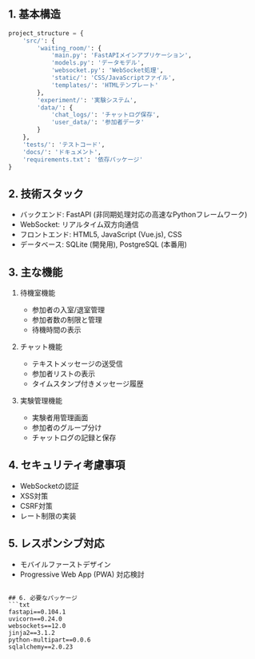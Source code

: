 ## 1. 基本構造
```python
project_structure = {
    'src/': {
        'waiting_room/': {
            'main.py': 'FastAPIメインアプリケーション',
            'models.py': 'データモデル',
            'websocket.py': 'WebSocket処理',
            'static/': 'CSS/JavaScriptファイル',
            'templates/': 'HTMLテンプレート'
        },
        'experiment/': '実験システム',
        'data/': {
            'chat_logs/': 'チャットログ保存',
            'user_data/': '参加者データ'
        }
    },
    'tests/': 'テストコード',
    'docs/': 'ドキュメント',
    'requirements.txt': '依存パッケージ'
}
```

## 2. 技術スタック
- バックエンド: FastAPI (非同期処理対応の高速なPythonフレームワーク)
- WebSocket: リアルタイム双方向通信
- フロントエンド: HTML5, JavaScript (Vue.js), CSS
- データベース: SQLite (開発用), PostgreSQL (本番用)

## 3. 主な機能
1. 待機室機能
   - 参加者の入室/退室管理
   - 参加者数の制限と管理
   - 待機時間の表示
   
2. チャット機能
   - テキストメッセージの送受信
   - 参加者リストの表示
   - タイムスタンプ付きメッセージ履歴
   
3. 実験管理機能
   - 実験者用管理画面
   - 参加者のグループ分け
   - チャットログの記録と保存

## 4. セキュリティ考慮事項
- WebSocketの認証
- XSS対策
- CSRF対策
- レート制限の実装

## 5. レスポンシブ対応
- モバイルファーストデザイン
- Progressive Web App (PWA) 対応検討
```

## 6. 必要なパッケージ
```txt
fastapi==0.104.1
uvicorn==0.24.0
websockets==12.0
jinja2==3.1.2
python-multipart==0.0.6
sqlalchemy==2.0.23
```